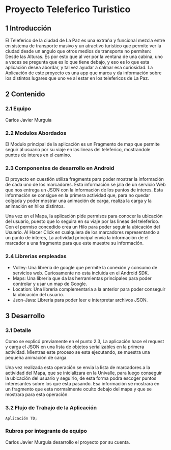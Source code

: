 # Proyecto Teleferico Turistico

## 1 Introducción

El Teleferico de la ciudad de La Paz es una extraña y funcional mezcla entre en sistema de transporte masivo y un atractivo turistico que permite ver la ciudad desde un angulo que otros medios de transporte no permiten: Desde las Alturas. Es por esto que al ver por la ventana de una cabina, uno a veces se pregunta que es lo que tiene debajo, y eso es lo que esta aplicación desea abordar, y tal vez ayudar a calmar esa curiosidad. La Aplicación de este proyecto es una app que marca y da información sobre los distintos lugares que uno ve al estar en los telefericos de La Paz.

## 2 Contenido

### 2.1 Equipo

Carlos Javier Murguia

### 2.2 Modulos Abordados

El Modulo principal de la aplicación es un Fragmento de map que permite seguir al usuario por su viaje en las lineas del  teleferico, mostrandole puntos de  interes en el camino.

### 2.3 Componentes de desarrollo en Android

El proyecto en cuestión utiliza fragments para poder mostrar la información de cada uno de los marcadores. Esta información se jala de un servicio Web que nos entrega un JSON con la información de los puntos de interes. Esta información se consigue en la primera actividad que, para no quedar colgada y poder mostrar una animación de carga, realiza la carga y la animación en hilos distintos.

Una vez en el Mapa, la aplicación pide permisos para conocer la ubicación del usuario, puesto que lo seguira en su viaje por las lineas del teleferico. Con el permiso concedido crea un Hilo para poder seguir la ubicación del Usuario. Al Hacer Click en cualquiera de los marcadores representando a un punto de interes, La actividad principal envia la información de el marcador a una fragmento para que este muestre su información.

### 2.4 Librerias empleadas

* Volley: Una libreria de google que permite la conexión y consumo de servicios web. Curiosamente no esta incluida en el Android SDK.
* Maps: Una libreria que da las herramientas principales para poder controlar y usar un map de Google.
* Location: Una libreria complementaria a la anterior para poder conseguir la ubicación del usuario.
* Json-Java: Libreria para poder leer e interpretar archivos JSON.
  
## 3 Desarrollo

### 3.1 Detalle

Como se explicó previamente en el punto 2.3, La aplicación hace el request y carga el JSON en una lista de objetos serializables en la primera actividad. Mientras este proceso se esta ejecutando, se muestra una pequeña animación de carga.

Una vez realizada esta operación se envia la lista de marcadores a la actividad del Mapa, que se inicializara en la Univalle, para luego conseguir la ubicación del usuario y seguirlo, de esta forma podra escoger puntos interesantes sobre los que esta pasando. Esa información se mostrara en un fragmento que esta normalmente oculto debajo del mapa y que se mostrara para esta operación.

### 3.2 Flujo de Trabajo de la Aplicación

```mermaid
Aplicación TD;
```

### Rubros por integrante de equipo

Carlos Javier Murguia  desarrollo el proyecto por su cuenta.